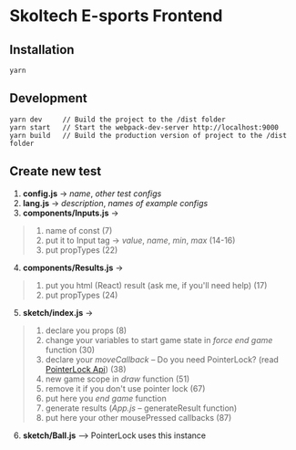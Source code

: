 # Skoltech E-sports Frontend
## Installation
```
yarn
```
## Development
```
yarn dev     // Build the project to the /dist folder
yarn start   // Start the webpack-dev-server http://localhost:9000
yarn build   // Build the production version of project to the /dist folder
```
## Create new test
1. **config.js** -> *name*, *other test configs*
2. **lang.js** -> *description*, *names of example configs*
3. **components/Inputs.js** ->
> 1. name of const (7)
> 2. put it to Input tag -> *value*, *name*, *min*, *max* (14-16)
> 3. put propTypes (22)
4. **components/Results.js** ->
> 1. put you html (React) result (ask me, if you'll need help) (17)
> 2. put propTypes (24)
5. **sketch/index.js** ->
> 1. declare you props (8)
> 2. change your variables to start game state in *force end game* function (30)
> 3. declare your *moveCallback* – Do you need PointerLock? (read [PointerLock Api](https://developer.mozilla.org/en-US/docs/Web/API/Pointer_Lock_API)) (38)
> 4. new game scope in *draw* function (51)
> 5. remove it if you don't use pointer lock (67)
> 6. put here you *end game* function
> 7. generate results (*App.js* – generateResult function)
> 8. put here your other mousePressed callbacks (87)
6. **sketch/Ball.js** –> PointerLock uses this instance
